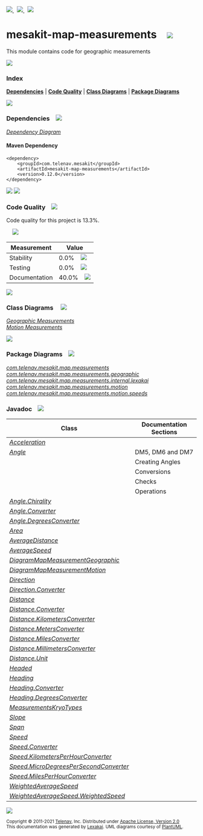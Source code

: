 [//]: # (start-user-text)

<a href="https://www.mesakit.org">
<img src="https://telenav.github.io/telenav-assets/images/icons/web-32.png" srcset="https://telenav.github.io/telenav-assets/images/icons/web-32-2x.png 2x"/>
</a>
&nbsp;
<a href="https://twitter.com/openmesakit">
<img src="https://telenav.github.io/telenav-assets/images/logos/twitter/twitter-32.png" srcset="https://telenav.github.io/telenav-assets/images/logos/twitter/twitter-32-2x.png 2x"/>
</a>
&nbsp;
<a href="https://mesakit.zulipchat.com">
<img src="https://telenav.github.io/telenav-assets/images/logos/zulip/zulip-32.png" srcset="https://telenav.github.io/telenav-assets/images/logos/zulip/zulip-32-2x.png 2x"/>
</a>

[//]: # (end-user-text)

# mesakit-map-measurements &nbsp;&nbsp; <img src="https://telenav.github.io/telenav-assets/images/icons/ruler-32.png" srcset="https://telenav.github.io/telenav-assets/images/icons/ruler-32-2x.png 2x"/>

This module contains code for geographic measurements 

<img src="https://telenav.github.io/telenav-assets/images/separators/horizontal-line-512.png" srcset="https://telenav.github.io/telenav-assets/images/separators/horizontal-line-512-2x.png 2x"/>

### Index



[**Dependencies**](#dependencies) | [**Code Quality**](#code-quality) | [**Class Diagrams**](#class-diagrams) | [**Package Diagrams**](#package-diagrams)

<img src="https://telenav.github.io/telenav-assets/images/separators/horizontal-line-512.png" srcset="https://telenav.github.io/telenav-assets/images/separators/horizontal-line-512-2x.png 2x"/>

### Dependencies <a name="dependencies"></a> &nbsp;&nbsp; <img src="https://telenav.github.io/telenav-assets/images/icons/dependencies-32.png" srcset="https://telenav.github.io/telenav-assets/images/icons/dependencies-32-2x.png 2x"/>

[*Dependency Diagram*](https://www.mesakit.org/0.12.0/lexakai/mesakit/mesakit-map/measurements/documentation/diagrams/dependencies.svg)

#### Maven Dependency

    <dependency>
        <groupId>com.telenav.mesakit</groupId>
        <artifactId>mesakit-map-measurements</artifactId>
        <version>0.12.0</version>
    </dependency>

<img src="https://telenav.github.io/telenav-assets/images/separators/horizontal-line-128.png" srcset="https://telenav.github.io/telenav-assets/images/separators/horizontal-line-128-2x.png 2x"/>

[//]: # (start-user-text)



[//]: # (end-user-text)

<img src="https://telenav.github.io/telenav-assets/images/separators/horizontal-line-128.png" srcset="https://telenav.github.io/telenav-assets/images/separators/horizontal-line-128-2x.png 2x"/>

### Code Quality <a name="code-quality"></a> &nbsp;&nbsp; <img src="https://telenav.github.io/telenav-assets/images/icons/ruler-32.png" srcset="https://telenav.github.io/telenav-assets/images/icons/ruler-32-2x.png 2x"/>

Code quality for this project is 13.3%.  
  
&nbsp; &nbsp; <img src="https://telenav.github.io/telenav-assets/images/meters/meter-10-96.png" srcset="https://telenav.github.io/telenav-assets/images/meters/meter-10-96-2x.png 2x"/>

| Measurement   | Value                    |
|---------------|--------------------------|
| Stability     | 0.0%&nbsp; &nbsp; <img src="https://telenav.github.io/telenav-assets/images/meters/meter-0-96.png" srcset="https://telenav.github.io/telenav-assets/images/meters/meter-0-96-2x.png 2x"/>     |
| Testing       | 0.0%&nbsp; &nbsp; <img src="https://telenav.github.io/telenav-assets/images/meters/meter-0-96.png" srcset="https://telenav.github.io/telenav-assets/images/meters/meter-0-96-2x.png 2x"/>       |
| Documentation | 40.0%&nbsp; &nbsp; <img src="https://telenav.github.io/telenav-assets/images/meters/meter-40-96.png" srcset="https://telenav.github.io/telenav-assets/images/meters/meter-40-96-2x.png 2x"/> |

<img src="https://telenav.github.io/telenav-assets/images/separators/horizontal-line-128.png" srcset="https://telenav.github.io/telenav-assets/images/separators/horizontal-line-128-2x.png 2x"/>

### Class Diagrams <a name="class-diagrams"></a> &nbsp; &nbsp; <img src="https://telenav.github.io/telenav-assets/images/icons/diagram-40.png" srcset="https://telenav.github.io/telenav-assets/images/icons/diagram-40-2x.png 2x"/>

[*Geographic Measurements*](https://www.mesakit.org/0.12.0/lexakai/mesakit/mesakit-map/measurements/documentation/diagrams/diagram-map-measurement-geographic.svg)  
[*Motion Measurements*](https://www.mesakit.org/0.12.0/lexakai/mesakit/mesakit-map/measurements/documentation/diagrams/diagram-map-measurement-motion.svg)

<img src="https://telenav.github.io/telenav-assets/images/separators/horizontal-line-128.png" srcset="https://telenav.github.io/telenav-assets/images/separators/horizontal-line-128-2x.png 2x"/>

### Package Diagrams <a name="package-diagrams"></a> &nbsp;&nbsp; <img src="https://telenav.github.io/telenav-assets/images/icons/box-24.png" srcset="https://telenav.github.io/telenav-assets/images/icons/box-24-2x.png 2x"/>

[*com.telenav.mesakit.map.measurements*](https://www.mesakit.org/0.12.0/lexakai/mesakit/mesakit-map/measurements/documentation/diagrams/com.telenav.mesakit.map.measurements.svg)  
[*com.telenav.mesakit.map.measurements.geographic*](https://www.mesakit.org/0.12.0/lexakai/mesakit/mesakit-map/measurements/documentation/diagrams/com.telenav.mesakit.map.measurements.geographic.svg)  
[*com.telenav.mesakit.map.measurements.internal.lexakai*](https://www.mesakit.org/0.12.0/lexakai/mesakit/mesakit-map/measurements/documentation/diagrams/com.telenav.mesakit.map.measurements.internal.lexakai.svg)  
[*com.telenav.mesakit.map.measurements.motion*](https://www.mesakit.org/0.12.0/lexakai/mesakit/mesakit-map/measurements/documentation/diagrams/com.telenav.mesakit.map.measurements.motion.svg)  
[*com.telenav.mesakit.map.measurements.motion.speeds*](https://www.mesakit.org/0.12.0/lexakai/mesakit/mesakit-map/measurements/documentation/diagrams/com.telenav.mesakit.map.measurements.motion.speeds.svg)

### Javadoc <a name="code-quality"></a> &nbsp;&nbsp; <img src="https://telenav.github.io/telenav-assets/images/icons/books-24.png" srcset="https://telenav.github.io/telenav-assets/images/icons/books-24-2x.png 2x"/>

| Class | Documentation Sections  |
|-------|-------------------------|
| [*Acceleration*](https://www.mesakit.org/0.12.0/javadoc/mesakit/mesakit-map-measurements/com/telenav/mesakit/map/measurements/motion/Acceleration.html) |  |  
| [*Angle*](https://www.mesakit.org/0.12.0/javadoc/mesakit/mesakit-map-measurements/com/telenav/mesakit/map/measurements/geographic/Angle.html) | DM5, DM6 and DM7 |  
| | Creating Angles |  
| | Conversions |  
| | Checks |  
| | Operations |  
| [*Angle.Chirality*](https://www.mesakit.org/0.12.0/javadoc/mesakit/mesakit-map-measurements/com/telenav/mesakit/map/measurements/geographic/Angle.Chirality.html) |  |  
| [*Angle.Converter*](https://www.mesakit.org/0.12.0/javadoc/mesakit/mesakit-map-measurements/com/telenav/mesakit/map/measurements/geographic/Angle.Converter.html) |  |  
| [*Angle.DegreesConverter*](https://www.mesakit.org/0.12.0/javadoc/mesakit/mesakit-map-measurements/com/telenav/mesakit/map/measurements/geographic/Angle.DegreesConverter.html) |  |  
| [*Area*](https://www.mesakit.org/0.12.0/javadoc/mesakit/mesakit-map-measurements/com/telenav/mesakit/map/measurements/geographic/Area.html) |  |  
| [*AverageDistance*](https://www.mesakit.org/0.12.0/javadoc/mesakit/mesakit-map-measurements/com/telenav/mesakit/map/measurements/geographic/AverageDistance.html) |  |  
| [*AverageSpeed*](https://www.mesakit.org/0.12.0/javadoc/mesakit/mesakit-map-measurements/com/telenav/mesakit/map/measurements/motion/speeds/AverageSpeed.html) |  |  
| [*DiagramMapMeasurementGeographic*](https://www.mesakit.org/0.12.0/javadoc/mesakit/mesakit-map-measurements/com/telenav/mesakit/map/measurements/internal/lexakai/DiagramMapMeasurementGeographic.html) |  |  
| [*DiagramMapMeasurementMotion*](https://www.mesakit.org/0.12.0/javadoc/mesakit/mesakit-map-measurements/com/telenav/mesakit/map/measurements/internal/lexakai/DiagramMapMeasurementMotion.html) |  |  
| [*Direction*](https://www.mesakit.org/0.12.0/javadoc/mesakit/mesakit-map-measurements/com/telenav/mesakit/map/measurements/geographic/Direction.html) |  |  
| [*Direction.Converter*](https://www.mesakit.org/0.12.0/javadoc/mesakit/mesakit-map-measurements/com/telenav/mesakit/map/measurements/geographic/Direction.Converter.html) |  |  
| [*Distance*](https://www.mesakit.org/0.12.0/javadoc/mesakit/mesakit-map-measurements/com/telenav/mesakit/map/measurements/geographic/Distance.html) |  |  
| [*Distance.Converter*](https://www.mesakit.org/0.12.0/javadoc/mesakit/mesakit-map-measurements/com/telenav/mesakit/map/measurements/geographic/Distance.Converter.html) |  |  
| [*Distance.KilometersConverter*](https://www.mesakit.org/0.12.0/javadoc/mesakit/mesakit-map-measurements/com/telenav/mesakit/map/measurements/geographic/Distance.KilometersConverter.html) |  |  
| [*Distance.MetersConverter*](https://www.mesakit.org/0.12.0/javadoc/mesakit/mesakit-map-measurements/com/telenav/mesakit/map/measurements/geographic/Distance.MetersConverter.html) |  |  
| [*Distance.MilesConverter*](https://www.mesakit.org/0.12.0/javadoc/mesakit/mesakit-map-measurements/com/telenav/mesakit/map/measurements/geographic/Distance.MilesConverter.html) |  |  
| [*Distance.MillimetersConverter*](https://www.mesakit.org/0.12.0/javadoc/mesakit/mesakit-map-measurements/com/telenav/mesakit/map/measurements/geographic/Distance.MillimetersConverter.html) |  |  
| [*Distance.Unit*](https://www.mesakit.org/0.12.0/javadoc/mesakit/mesakit-map-measurements/com/telenav/mesakit/map/measurements/geographic/Distance.Unit.html) |  |  
| [*Headed*](https://www.mesakit.org/0.12.0/javadoc/mesakit/mesakit-map-measurements/com/telenav/mesakit/map/measurements/geographic/Headed.html) |  |  
| [*Heading*](https://www.mesakit.org/0.12.0/javadoc/mesakit/mesakit-map-measurements/com/telenav/mesakit/map/measurements/geographic/Heading.html) |  |  
| [*Heading.Converter*](https://www.mesakit.org/0.12.0/javadoc/mesakit/mesakit-map-measurements/com/telenav/mesakit/map/measurements/geographic/Heading.Converter.html) |  |  
| [*Heading.DegreesConverter*](https://www.mesakit.org/0.12.0/javadoc/mesakit/mesakit-map-measurements/com/telenav/mesakit/map/measurements/geographic/Heading.DegreesConverter.html) |  |  
| [*MeasurementsKryoTypes*](https://www.mesakit.org/0.12.0/javadoc/mesakit/mesakit-map-measurements/com/telenav/mesakit/map/measurements/MeasurementsKryoTypes.html) |  |  
| [*Slope*](https://www.mesakit.org/0.12.0/javadoc/mesakit/mesakit-map-measurements/com/telenav/mesakit/map/measurements/geographic/Slope.html) |  |  
| [*Span*](https://www.mesakit.org/0.12.0/javadoc/mesakit/mesakit-map-measurements/com/telenav/mesakit/map/measurements/geographic/Span.html) |  |  
| [*Speed*](https://www.mesakit.org/0.12.0/javadoc/mesakit/mesakit-map-measurements/com/telenav/mesakit/map/measurements/motion/Speed.html) |  |  
| [*Speed.Converter*](https://www.mesakit.org/0.12.0/javadoc/mesakit/mesakit-map-measurements/com/telenav/mesakit/map/measurements/motion/Speed.Converter.html) |  |  
| [*Speed.KilometersPerHourConverter*](https://www.mesakit.org/0.12.0/javadoc/mesakit/mesakit-map-measurements/com/telenav/mesakit/map/measurements/motion/Speed.KilometersPerHourConverter.html) |  |  
| [*Speed.MicroDegreesPerSecondConverter*](https://www.mesakit.org/0.12.0/javadoc/mesakit/mesakit-map-measurements/com/telenav/mesakit/map/measurements/motion/Speed.MicroDegreesPerSecondConverter.html) |  |  
| [*Speed.MilesPerHourConverter*](https://www.mesakit.org/0.12.0/javadoc/mesakit/mesakit-map-measurements/com/telenav/mesakit/map/measurements/motion/Speed.MilesPerHourConverter.html) |  |  
| [*WeightedAverageSpeed*](https://www.mesakit.org/0.12.0/javadoc/mesakit/mesakit-map-measurements/com/telenav/mesakit/map/measurements/motion/speeds/WeightedAverageSpeed.html) |  |  
| [*WeightedAverageSpeed.WeightedSpeed*](https://www.mesakit.org/0.12.0/javadoc/mesakit/mesakit-map-measurements/com/telenav/mesakit/map/measurements/motion/speeds/WeightedAverageSpeed.WeightedSpeed.html) |  |  

[//]: # (start-user-text)



[//]: # (end-user-text)

<img src="https://telenav.github.io/telenav-assets/images/separators/horizontal-line-512.png" srcset="https://telenav.github.io/telenav-assets/images/separators/horizontal-line-512-2x.png 2x"/>

<sub>Copyright &#169; 2011-2021 [Telenav](https://telenav.com), Inc. Distributed under [Apache License, Version 2.0](LICENSE)</sub>  
<sub>This documentation was generated by [Lexakai](https://lexakai.org). UML diagrams courtesy of [PlantUML](https://plantuml.com).</sub>
